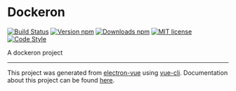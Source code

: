 # Dockeron

[![Build Status](https://travis-ci.org/dockeron/dockeron.svg?branch=master)](https://travis-ci.org/dockeron/dockeron)
[![Version npm](https://img.shields.io/npm/v/dockeron.svg)](https://www.npmjs.com/package/dockeron)
[![Downloads npm](https://img.shields.io/npm/dt/dockeron.svg)](https://www.npmjs.com/package/dockeron)
[![MIT license](https://img.shields.io/npm/l/dockeron.svg)](https://opensource.org/licenses/MIT)
[![Code Style](https://img.shields.io/badge/code_style-standard-brightgreen.svg)](https://standardjs.com)


A dockeron project


---

This project was generated from [electron-vue](https://github.com/SimulatedGREG/electron-vue) using [vue-cli](https://github.com/vuejs/vue-cli). Documentation about this project can be found [here](https://simulatedgreg.gitbooks.io/electron-vue/content/index.html).
